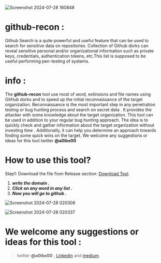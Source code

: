 ![Screenshot 2024-07-28 160848](https://github.com/user-attachments/assets/556a8b6d-a1fd-4792-8ac4-0333fd209d52)

# github-recon :
Github Search is a quite powerful and useful feature that can be used to search for sensitive data on repositories. Collection of Github dorks can reveal sensitive personal and/or organizational information such as private keys, credentials, authentication tokens, etc.This list is supposed to be useful performing pen-testing of systems.
# info :
The **github-recon** tool use most of word, extinsions and file names using GitHub dorks and to speed up the initial reconnaissance of the target organization. Reconnaissance is the most important step in any penetration testing or bug hunting process and search on secret data . It provides the attacker with some knowledge about the target organization.
This tool can be used in addition to your regular bug hunting approach. The idea is to quickly check and gather information about the target organization without investing time . Additionally, it can help you determine an approach towards finding some quick wins on the target.
We welcome any suggestions or ideas for this tool twitter **@a0ibx00**


# How to use this tool?
Step1: Download the file from Release section: [Download Tool](https://github.com/a7medibrahim12/github-recon/archive/refs/tags/v1.0.0.zip).

1. ***write the domain .***
2. ***Click on any word in any list .***
3. ***Now you will go to github .***

![Screenshot 2024-07-28 020306](https://github.com/user-attachments/assets/8a28e07f-9847-4d6d-a768-727ef89e2b16)


![Screenshot 2024-07-28 020337](https://github.com/user-attachments/assets/b597a03e-259d-41f1-ae8f-7a4773c2d21a)


# We welcome any suggestions or ideas for this tool :
> twitter **@a0ibx00**
, [Linkedin](https://www.linkedin.com/in/a0ibx00?utm_source=share&utm_campaign=share_via&utm_content=profile&utm_medium=android_app)
and [medium](https://medium.com/@aaedoo54/github-recon-github-recon-github-search-is-a-quite-powerful-and-useful-feature-that-can-be-used-818f2bfe5c00).

